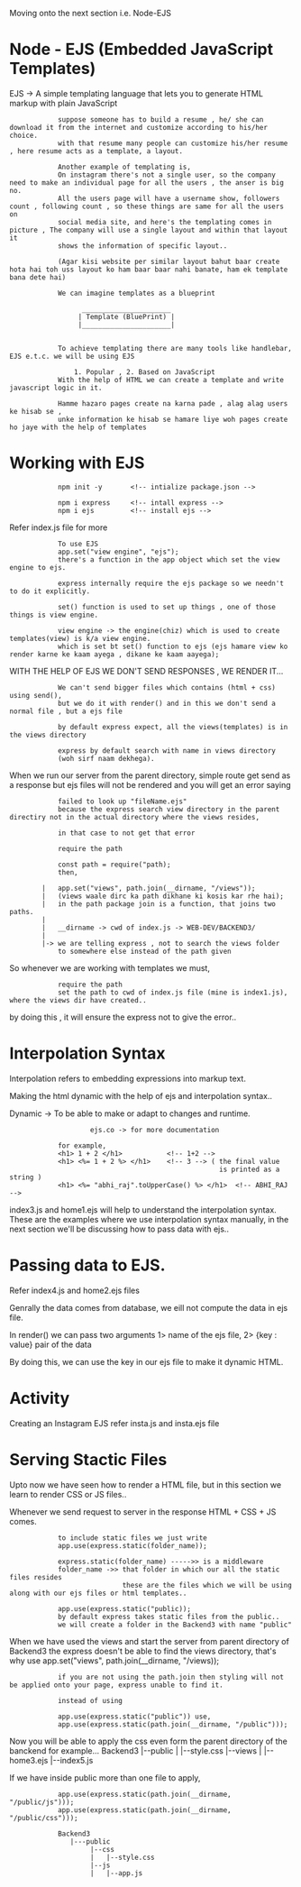 Moving onto the next section i.e. Node-EJS

# Node - EJS (Embedded JavaScript Templates)
EJS -> A simple templating language that lets you to generate HTML markup with plain JavaScript

                suppose someone has to build a resume , he/ she can download it from the internet and customize according to his/her choice.
                with that resume many people can customize his/her resume , here resume acts as a template, a layout.

                Another example of templating is,
                On instagram there's not a single user, so the company need to make an individual page for all the users , the anser is big no.
                All the users page will have a username show, followers count , following count , so these things are same for all the users on 
                social media site, and here's the templating comes in picture , The company will use a single layout and within that layout it
                shows the information of specific layout..

                (Agar kisi website per similar layout bahut baar create hota hai toh uss layout ko ham baar baar nahi banate, ham ek template bana dete hai)

                We can imagine templates as a blueprint
                             
                      ______________________
                     | Template (BluePrint) |
                     |______________________|

                
                To achieve templating there are many tools like handlebar, EJS e.t.c. we will be using EJS 

                    1. Popular , 2. Based on JavaScript
                With the help of HTML we can create a template and write javascript logic in it.

                Hamme hazaro pages create na karna pade , alag alag users ke hisab se , 
                unke information ke hisab se hamare liye woh pages create ho jaye with the help of templates

# Working with EJS
 
                npm init -y       <!-- intialize package.json -->
                
                npm i express     <!-- intall express -->
                npm i ejs         <!-- install ejs -->


Refer index.js file for more
 
                To use EJS
                app.set("view engine", "ejs");   
                there's a function in the app object which set the view engine to ejs.

                express internally require the ejs package so we needn't to do it explicitly.

                set() function is used to set up things , one of those things is view engine.
                
                view engine -> the engine(chiz) which is used to create templates(view) is k/a view engine.
                which is set bt set() function to ejs (ejs hamare view ko render karne ke kaam ayega , dikane ke kaam aayega);

WITH THE HELP OF EJS WE DON'T SEND RESPONSES , WE RENDER IT...

                We can't send bigger files which contains (html + css) using send(),
                but we do it with render() and in this we don't send a normal file , but a ejs file

                by default express expect, all the views(templates) is in the views directory

                express by default search with name in views directory
                (woh sirf naam dekhega).

When we run our server from the parent directory, simple route get send as a response but ejs files will not be rendered and you will get an error saying 
                
                failed to look up "fileName.ejs"
                because the express search view directory in the parent directiry not in the actual directory where the views resides,

                in that case to not get that error

                require the path

                const path = require("path);
                then,

            |   app.set("views", path.join(__dirname, "/views"));
            |   (views waale dirc ka path dikhane ki kosis kar rhe hai);
            |   in the path package join is a function, that joins two paths.
            |
            |   __dirname -> cwd of index.js -> WEB-DEV/BACKEND3/
            |
            |-> we are telling express , not to search the views folder 
                to somewhere else instead of the path given


So whenever we are working with templates we must,

                require the path 
                set the path to cwd of index.js file (mine is index1.js), where the views dir have created.. 

by doing this , it will ensure the express not to give the error..

# Interpolation Syntax
Interpolation refers to embedding expressions into markup text.

Making the html dynamic with the help of ejs and interpolation syntax..

Dynamic -> To be able to make or adapt to changes and runtime.

                        ejs.co -> for more documentation

                for example,
                <h1> 1 + 2 </h1>           <!-- 1+2 -->
                <h1> <%= 1 + 2 %> </h1>    <!-- 3 --> ( the final value 
                                                        is printed as a string )
                <h1> <%= "abhi_raj".toUpperCase() %> </h1>  <!-- ABHI_RAJ -->


index3.js and home1.ejs will help to understand the interpolation syntax.
These are the examples where we use interpolation syntax manually,
in the next section we'll be discussing how to pass data with ejs..

# Passing data to EJS.
Refer index4.js and home2.ejs files

Genrally the data comes from database, we eill not compute the data in ejs file.

In render() we can pass two arguments
                1> name of the ejs file,
                2> {key : value} pair of the data

By doing this, we can use the key in our ejs file to make it dynamic HTML.

# Activity 
Creating an Instagram EJS
refer insta.js and insta.ejs file


# Serving Stactic Files
Upto now we have seen how to render a HTML file, but in this section we learn to render CSS or JS files..

Whenever we send request to server in the response HTML + CSS + JS comes.

                to include static files we just write 
                app.use(express.static(folder_name));

                express.static(folder_name) ----->> is a middleware
                folder_name ->> that folder in which our all the static files resides
                                these are the files which we will be using along with our ejs files or html templates..

                app.use(express.static("public));
                by default express takes static files from the public..
                we will create a folder in the Backend3 with name "public"

When we have used the views and start the server from parent directory of Backend3
the express doesn't be able to find the views directory,
that's why use 
                app.set("views", path.join(__dirname, "/views));

                if you are not using the path.join then styling will not be applied onto your page, express unable to find it.

                instead of using 

                app.use(express.static("public")) use,
                app.use(express.static(path.join(__dirname, "/public")));

Now you will be able to apply the css even form the parent directory of the banckend 
                for example...
                Backend3
                   |--public
                   |    |--style.css
                   |--views
                   |    |--home3.ejs
                   |--index5.js


If we have inside public more than one file to apply,

                app.use(express.static(path.join(__dirname, "/public/js")));
                app.use(express.static(path.join(__dirname, "/public/css")));

                Backend3
                   |---public
                        |--css
                        |   |--style.css
                        |--js
                        |   |--app.js